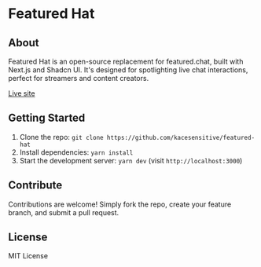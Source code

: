 # Featured Hat

## About
Featured Hat is an open-source replacement for featured.chat, built with Next.js and Shadcn UI. It's designed for spotlighting live chat interactions, perfect for streamers and content creators.

[Live site](https://featuredhat.com/)

## Getting Started
1. Clone the repo: `git clone https://github.com/kacesensitive/featured-hat`
2. Install dependencies: `yarn install`
3. Start the development server: `yarn dev` (visit `http://localhost:3000`)

## Contribute
Contributions are welcome! Simply fork the repo, create your feature branch, and submit a pull request.

## License
MIT License
